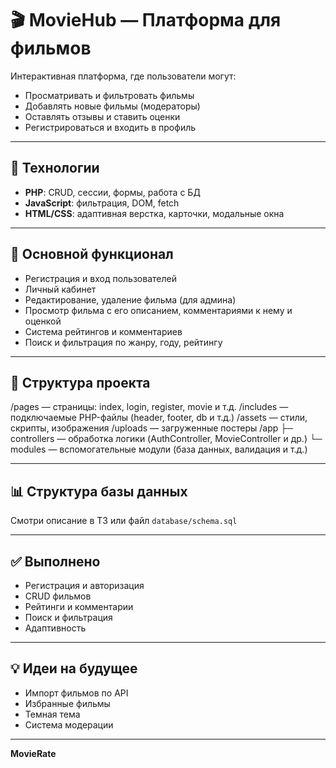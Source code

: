 # 🎬 MovieHub — Платформа для фильмов

Интерактивная платформа, где пользователи могут:

- Просматривать и фильтровать фильмы  
- Добавлять новые фильмы (модераторы)  
- Оставлять отзывы и ставить оценки  
- Регистрироваться и входить в профиль  

---

## 🚀 Технологии

- **PHP**: CRUD, сессии, формы, работа с БД  
- **JavaScript**: фильтрация, DOM, fetch  
- **HTML/CSS**: адаптивная верстка, карточки, модальные окна  

---

## 📄 Основной функционал

- Регистрация и вход пользователей  
- Личный кабинет  
- Редактирование, удаление фильма (для админа)  
- Просмотр фильма с его описанием, комментариями к нему и оценкой  
- Система рейтингов и комментариев  
- Поиск и фильтрация по жанру, году, рейтингу  

---

## 📁 Структура проекта

/pages — страницы: index, login, register, movie и т.д.
/includes — подключаемые PHP-файлы (header, footer, db и т.д.)
/assets — стили, скрипты, изображения
/uploads — загруженные постеры
/app
├─ controllers — обработка логики (AuthController, MovieController и др.)
└─ modules — вспомогательные модули (база данных, валидация и т.д.)


---

## 📊 Структура базы данных

Смотри описание в ТЗ или файл `database/schema.sql`

---

## ✅ Выполнено

- Регистрация и авторизация  
- CRUD фильмов  
- Рейтинги и комментарии  
- Поиск и фильтрация  
- Адаптивность  

---

## 💡 Идеи на будущее

- Импорт фильмов по API  
- Избранные фильмы  
- Темная тема  
- Система модерации  

---

**MovieRate**
